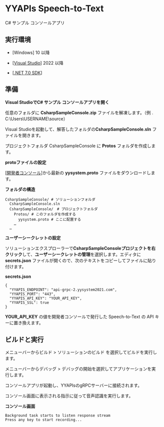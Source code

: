 # YYAPIs Speech-to-Text

C# サンプル コンソールアプリ

## 実行環境

- \[Windows\] 10 以降

- \[[<u>Visual
  Studio</u>](https://visualstudio.microsoft.com/downloads/)\] 2022 以降

- \[[<u>.NET 7.0
  SDK</u>](https://dotnet.microsoft.com/en-us/download/visual-studio-sdks)\]

## 準備

**Visual StudioでC# サンプル コンソールアプリを開く**

任意のフォルダに **CsharpSampleConsole.zip** ファイルを解凍します。（例
. C:\Users\USERNAME\source）

Visual Studioを起動して、解答したフォルダの**CsharpSampleConsole.sln**
ファイルを開きます。

プロジェクトフォルダ CsharpSampleConsole に **Protos**
フォルダを作成します。

**protoファイルの設定**

\[[<u>開発者コンソール</u>](https://api-web.yysystem2021.com)\]から最新の
**yysystem.proto** ファイルをダウンロードします。

**フォルダの構造**
```
CsharpSampleConsole/ # ソリューションフォルダ
  CsharpSampleConsole.sln
  CsharpSampleConsole/　# プロジェクトフォルダ
    Protos/ # このフォルダを作成する
      yysystem.proto # ここに配置する
    …
  …
```

**ユーザーシークレットの設定**

ソリューションエクスプローラーで**CsharpSampleConsoleプロジェクトを右クリック**して、**ユーザーシークレットの管理**を選択します。エディタに
**secrets.json**
ファイルが開くので、次のテキストをコピーしてファイルに貼り付けます。

**secrets.json**

```
{
  "YYAPIS_ENDPOINT": "api-grpc-2.yysystem2021.com",
  "YYAPIS_PORT": "443",
  "YYAPIS_API_KEY": "YOUR_API_KEY",
  "YYAPIS_SSL": true
}
```

**YOUR_API_KEY** の値を開発者コンソールで発行した Speech-to-Text の API
キーに置き換えます。

## ビルドと実行

メニューバーからビルド \> ソリューションのビルド
を選択してビルドを実行します。

メニューバーからデバッグ \>
デバッグの開始を選択してアプリケーションを実行します。

コンソールアプリが起動し、YYAPIsのgRPCサーバーに接続されます。

コンソール画面に表示される指示に従って音声認識を実行します。

**コンソール画面**

```
Background task starts to listen response stream
Press any key to start recording...
```

